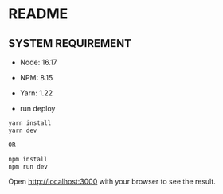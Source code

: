 # README

## SYSTEM REQUIREMENT

* Node:  16.17
* NPM: 8.15
* Yarn: 1.22

* run deploy
```bash
yarn install
yarn dev

OR 

npm install 
npm run dev
```

Open [http://localhost:3000](http://localhost:3000) with your browser to see the result.
